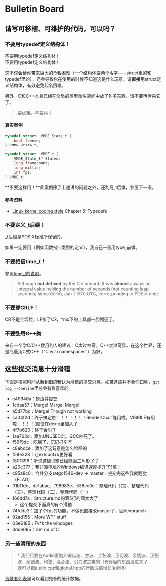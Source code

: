 Bulletin Board
==============

请写可移植、可维护的代码，可以吗？
----------------------------------

### 不要用typedef定义结构体！

不要用typedef定义结构体！<br>
不要用typedef定义结构体！

这不仅会给你带来巨大的命名困难（一个结构体要两个名字——struct里的和typedef里的），还会导致你在使用的时候不知道这是什么玩意。请**直接**用struct定义结构体，有效避免起名困难。

另外，C和C++本身已经在全局的类型命名空间中放了许多东西，请不要再污染它了。

> ~~要优雅，不要污！~~

#### 真实案例

```c
typedef struct _VMDE_State_t {
	bool freeze;
} VMDE_State_t;

typedef struct _VMDE_t {
	VMDE_State_t* States;
	long framecount;
	long millis;
	int fps;
} VMDE_t;
```

**不要这样用！**此案例除了上述讲的问题之外，还乱用_t后缀，参见下一条。

#### 参考资料

 + [Linux kernel coding style] Chapter 5: Typedefs

### 不要定义_t后缀！

_t后缀是POSIX标准所保留的。

如果一定要用（例如函数指针类型的定义），我自己一般用type_前缀。

### 不要相信time_t！

参见[time_t的说明](http://en.cppreference.com/w/c/chrono/time_t)。

> Although **not defined** by the C standard, this is **almost** always an integral value holding the number of seconds (not counting leap seconds) since 00:00, Jan 1 1970 UTC, corresponding to POSIX time.

[Linux kernel coding style]: https://www.kernel.org/doc/Documentation/CodingStyle

### 不要掺CRLF！

CR不是金坷垃，LF掺了CR，*nix下的工具都一脸懵逼了。

### ~~不要乱用C++类~~

来自一个学C/C++数月的人的建议：C太过神奇，C++太过奇异。在这个世界，还是尽量用C式C++（“C with namespaces”）为好。

这些提交消息十分滑稽
--------------------

下面是按照时间从新到旧的我认为滑稽的提交消息。如果这些并不合你口味，`git log --oneline`里总会有你喜欢的。

 - e49946a：摸鱼并提交
 - 1cdaa57：Merge! Merge! Merge!
 - a5d77bc：Merge! Though not working
 - ca04f2d：终于搞定啦！！！！！！！RenderChain能用啦，VISIBLE有用啦！！！！(顺便在demo里加入了
 - 4f7b620：终于会叫了
 - 1aa763d：添加UNUSED宏。GCC吵死了。
 - f59f9dc：吃屎了，忘记打引号
 - c8ebdce：添加了这玩意是怎么绘图的
 - f59e328：让extconf.rb更好看
 - f80f396：听说这破引擎已经能画三角形了？
 - a20c377：我非洲电脑的Windows编译速度提升了5倍！
 - c95a8c0：合并分支satgo1546-dev → master：提交完这些我就睡觉（FLAG）
 - 01b11dc、dc1abac、798983e、538cc0e：整理代码（四）、整理代码（三）、整理代码（二）、整理代码（一）
 - 166dd7a：Structure.md的第5行的圆太大了
     - 这个提交下面真的有个滑稽！
 - 74fddc3：加了个fps的功能，不做死直接改master了，回devbranch
 - 92ad155：More WTF stuff
 - 03e6185：Fv*k the windoges
 - 3dde095：Get rid of C

### 另一些滑稽的东西

> \* 我们只要在Audio里加入锯齿波、方波、余弦波、正切波、余切波、正割波、余割波、和弦、混合波、引力波之类的（有奇怪的东西混进来了<br />
> 就可以把audio.cpp和global.hpp的行数成倍增长(#滑稽)

[贡献者列表](https://github.com/IcebergOS/VM-76/graphs/contributors)里可以看到鬼畜的统计数据。
